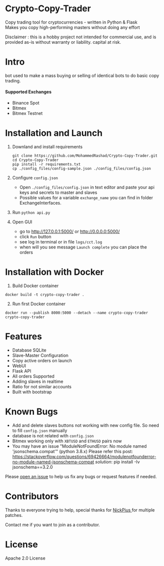 # Crypto-Copy-Trader
Copy trading tool for cryptocurrencies - written in Python & Flask
<br/> Makes you copy high-performing masters without doing any effort

Disclaimer : this is a hobby project not intended for commercial use, and is provided as-is without warranty or liability. capital at risk. 


# Intro
bot used to make a mass buying or selling of identical bots to do basic copy trading. 

#### Supported Exchanges
- Binance Spot
- Bitmex
- Bitmex Testnet

# Installation and Launch

1. Downland and install requirements
    ``` 
    git clone https://github.com/MohammedRashad/Crypto-Copy-Trader.git
    cd Crypto-Copy-Trader
    pip install -r requirements.txt
    cp ./config_files/config-sample.json ./config_files/config.json
    ```
2. Configure `config.json`
    - Open `./config_files/config.json` in text editor and paste your api keys and secrets to master and slaves 
    - Possible values for a variable `exchange_name` you can find in folder ExchangeInterfaces. 

3. Run `python api.py`
     
4. Open GUI
    - go to http://127.0.0.1:5000/ or http://0.0.0.0:5000/
    - click `Run` button
    - see log in terminal or in file `logs/cct.log` 
    - when will you see message `Launch complete` you can place the orders
    
    
# Installation with Docker

1. Build Docker container

```
docker build -t crypto-copy-trader .
```

2. Run first Docker container

```
docker run --publish 8000:5000 --detach --name crypto-copy-trader crypto-copy-trader
```

# Features
- Database SQLite
- Slave-Master Configuration
- Copy active orders on launch
- WebUI
- Flask API
- All orders Supported
- Adding slaves in realtime
- Ratio for not similar accounts 
- Built with bootstrap

# Known Bugs
- Add and delete slaves buttons not working with new config file. So need to fill `config.json` manually
- database is not related with `config.json`
- Bitmex working only with `XBTUSD` and `ETHUSD` pairs now
- You may have an issue "ModuleNotFoundError: No module named 'jsonschema.compat'" (python 3.8.x)
  Please refer this post: https://stackoverflow.com/questions/69426664/modulenotfounderror-no-module-named-jsonschema-compat
  *solution*: pip install -Iv jsonschema==3.2.0
 
 Please [open an issue](https://github.com/MohammedRashad/Crypto-Copy-Trader/issues/new) to help us fix any bugs or request features if needed.
 

# Contributors 

Thanks to everyone trying to help, special thanks for [NickPius
](https://github.com/mokolotron) for multiple patches.

Contact me if you want to join as a contributor. 

# License
Apache 2.0 License

